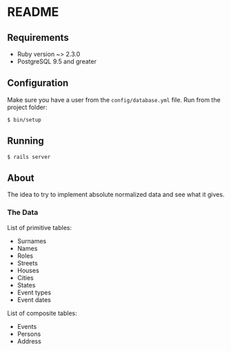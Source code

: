 # README

## Requirements

* Ruby version ~> 2.3.0
* PostgreSQL 9.5 and greater

## Configuration

Make sure you have a user from the `config/database.yml` file.
Run from the project folder:

    $ bin/setup

## Running

    $ rails server

## About

The idea to try to implement absolute normalized data and see what it gives.

### The Data

List of primitive tables:

* Surnames
* Names
* Roles
* Streets
* Houses
* Cities
* States
* Event types
* Event dates

List of composite tables:

* Events
* Persons
* Address
